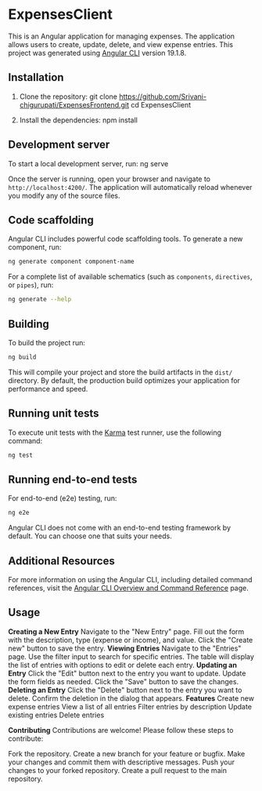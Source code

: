# ExpensesClient

This is an Angular application for managing expenses. The application allows users to create, update, delete, and view expense entries.
This project was generated using [Angular CLI](https://github.com/angular/angular-cli) version 19.1.8.

## Installation

1. Clone the repository:
   git clone https://github.com/Srivani-chigurupati/ExpensesFrontend.git
   cd ExpensesClient
   
2. Install the dependencies:
   npm install
   
## Development server

To start a local development server, run:
ng serve

Once the server is running, open your browser and navigate to `http://localhost:4200/`. The application will automatically reload whenever you modify any of the source files.

## Code scaffolding

Angular CLI includes powerful code scaffolding tools. To generate a new component, run:

```bash
ng generate component component-name
```

For a complete list of available schematics (such as `components`, `directives`, or `pipes`), run:

```bash
ng generate --help
```

## Building

To build the project run:

```bash
ng build
```

This will compile your project and store the build artifacts in the `dist/` directory. By default, the production build optimizes your application for performance and speed.

## Running unit tests

To execute unit tests with the [Karma](https://karma-runner.github.io) test runner, use the following command:

```bash
ng test
```

## Running end-to-end tests

For end-to-end (e2e) testing, run:

```bash
ng e2e
```

Angular CLI does not come with an end-to-end testing framework by default. You can choose one that suits your needs.

## Additional Resources

For more information on using the Angular CLI, including detailed command references, visit the [Angular CLI Overview and Command Reference](https://angular.dev/tools/cli) page.


## Usage
**Creating a New Entry**
Navigate to the "New Entry" page.
Fill out the form with the description, type (expense or income), and value.
Click the "Create new" button to save the entry.
**Viewing Entries**
Navigate to the "Entries" page.
Use the filter input to search for specific entries.
The table will display the list of entries with options to edit or delete each entry.
**Updating an Entry**
Click the "Edit" button next to the entry you want to update.
Update the form fields as needed.
Click the "Save" button to save the changes.
**Deleting an Entry**
Click the "Delete" button next to the entry you want to delete.
Confirm the deletion in the dialog that appears.
**Features**
Create new expense entries
View a list of all entries
Filter entries by description
Update existing entries
Delete entries

**Contributing**
Contributions are welcome! Please follow these steps to contribute:

Fork the repository.
Create a new branch for your feature or bugfix.
Make your changes and commit them with descriptive messages.
Push your changes to your forked repository.
Create a pull request to the main repository.

